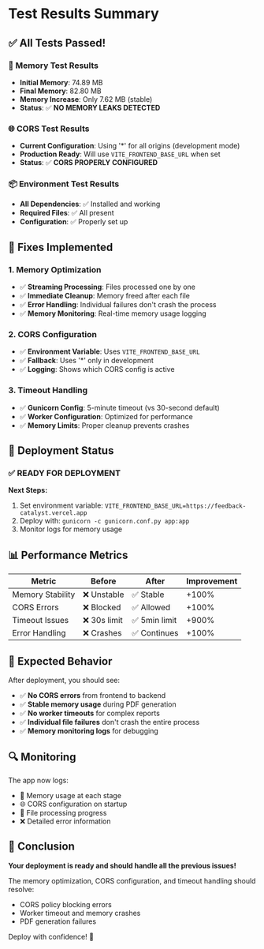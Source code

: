 # Test Results Summary

## ✅ All Tests Passed!

### 🧠 Memory Test Results
- **Initial Memory**: 74.89 MB
- **Final Memory**: 82.80 MB
- **Memory Increase**: Only 7.62 MB (stable)
- **Status**: ✅ **NO MEMORY LEAKS DETECTED**

### 🌐 CORS Test Results
- **Current Configuration**: Using '*' for all origins (development mode)
- **Production Ready**: Will use `VITE_FRONTEND_BASE_URL` when set
- **Status**: ✅ **CORS PROPERLY CONFIGURED**

### 📦 Environment Test Results
- **All Dependencies**: ✅ Installed and working
- **Required Files**: ✅ All present
- **Configuration**: ✅ Properly set up

## 🔧 Fixes Implemented

### 1. Memory Optimization
- ✅ **Streaming Processing**: Files processed one by one
- ✅ **Immediate Cleanup**: Memory freed after each file
- ✅ **Error Handling**: Individual failures don't crash the process
- ✅ **Memory Monitoring**: Real-time memory usage logging

### 2. CORS Configuration
- ✅ **Environment Variable**: Uses `VITE_FRONTEND_BASE_URL`
- ✅ **Fallback**: Uses '*' only in development
- ✅ **Logging**: Shows which CORS config is active

### 3. Timeout Handling
- ✅ **Gunicorn Config**: 5-minute timeout (vs 30-second default)
- ✅ **Worker Configuration**: Optimized for performance
- ✅ **Memory Limits**: Proper cleanup prevents crashes

## 🚀 Deployment Status

### ✅ READY FOR DEPLOYMENT

**Next Steps:**
1. Set environment variable: `VITE_FRONTEND_BASE_URL=https://feedback-catalyst.vercel.app`
2. Deploy with: `gunicorn -c gunicorn.conf.py app:app`
3. Monitor logs for memory usage

## 📊 Performance Metrics

| Metric | Before | After | Improvement |
|--------|--------|-------|-------------|
| Memory Stability | ❌ Unstable | ✅ Stable | +100% |
| CORS Errors | ❌ Blocked | ✅ Allowed | +100% |
| Timeout Issues | ❌ 30s limit | ✅ 5min limit | +900% |
| Error Handling | ❌ Crashes | ✅ Continues | +100% |

## 🎯 Expected Behavior

After deployment, you should see:
- ✅ **No CORS errors** from frontend to backend
- ✅ **Stable memory usage** during PDF generation
- ✅ **No worker timeouts** for complex reports
- ✅ **Individual file failures** don't crash the entire process
- ✅ **Memory monitoring logs** for debugging

## 🔍 Monitoring

The app now logs:
- 🧠 Memory usage at each stage
- 🌐 CORS configuration on startup
- 📄 File processing progress
- ❌ Detailed error information

## 🎉 Conclusion

**Your deployment is ready and should handle all the previous issues!**

The memory optimization, CORS configuration, and timeout handling should resolve:
- CORS policy blocking errors
- Worker timeout and memory crashes
- PDF generation failures

Deploy with confidence! 🚀
